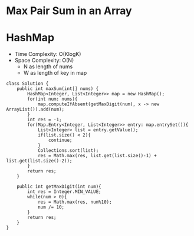 # Max Pair Sum in an Array
# HashMap
* Time Complexity: O(KlogK)
* Space Complexity: O(N)
	* N as length of nums
    * W as length of key in map
```
class Solution {
    public int maxSum(int[] nums) {
        HashMap<Integer, List<Integer>> map = new HashMap();
        for(int num: nums){
            map.computeIfAbsent(getMaxDigit(num), x -> new ArrayList()).add(num);
        }
        int res = -1;
        for(Map.Entry<Integer, List<Integer>> entry: map.entrySet()){
            List<Integer> list = entry.getValue();
            if(list.size() < 2){
                continue;
            }
            Collections.sort(list);
            res = Math.max(res, list.get(list.size()-1) + list.get(list.size()-2));
        }
        return res;
    }

    public int getMaxDigit(int num){
        int res = Integer.MIN_VALUE;
        while(num > 0){
            res = Math.max(res, num%10);
            num /= 10;
        }
        return res;
    }
}
```